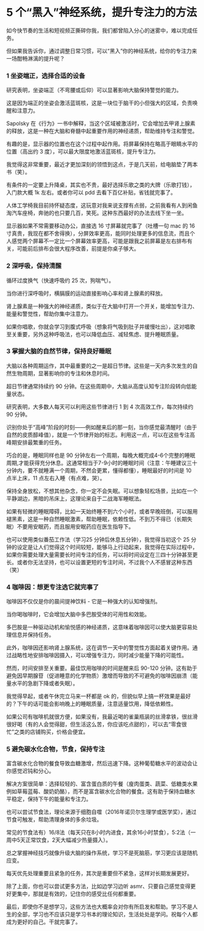 # 5 个“黑入”神经系统，提升专注力的方法

如今快节奏的生活和短视频正撕碎你我，我们都曾陷入分心的迷雾中，难以完成任务。

但如果我告诉你，通过调整日常习惯，可以“黑入”你的神经系统，给你的专注力来一场酣畅淋漓的提升呢？

### 1 坐姿端正，选择合适的设备

研究表明，坐姿端正（不弯腰或后仰）可以显著影响大脑保持警觉的能力。

这是因为端正的坐姿会激活蓝斑核，这是一块位于脑干的小但强大的区域，负责唤醒和注意力。

Sapolsky 在《行为》一书中解释，当这个区域被激活时，它会增加去甲肾上腺素的释放，这是一种在大脑和脊髓中起重要作用的神经递质，帮助维持专注和警觉。

有趣的是，显示器的位置也在这个过程中起作用。将屏幕保持在略高于眼睛水平的位置（高出约 3 度），可以最大限度地激活蓝斑核，提升专注力。

我觉得这非常重要，最近才更加深刻的领悟到这点，于是几天前，给电脑垫了两本书（笑）。

有条件的一定要上升降桌，其实也不贵，最好选择乐歌之类的大牌（乐歌打钱），入门款大概 1k 左右。或者你可以 pdd 去看下百亿补贴，省钱就完事了。

人体工学椅我目前持怀疑态度，这玩意对我来说支撑有点弱，之前我看有人到闲鱼淘汽车座椅，奔驰的也只要几百，笑死。这种东西最好的办法去线下坐一坐。

显示器如果不常需要移动办公，直接选 16 寸屏幕就完事了（吐槽一句 mac 的 16 寸真贵，我现在都不舍得换），分屏效率更高，能同时处理更多的信息流，而且个人感觉两个屏幕不一定比一个屏幕效率更高，可能是跟我之前屏幕是左右排布有关，可能前后排布会很大程序改善，前提是你桌子够大。

### 2 深呼吸，保持清醒

循环过度换气（快速呼吸约 25 次，狗喘气）。

当你进行深呼吸时，横膈膜的运动直接影响心率和肾上腺素的释放。

肾上腺素是一种强大的神经递质，类似于在大脑中打开一个开关，能增加专注力、能量和警觉性，帮助你集中注意力。

如果你唱歌，你就会学习到腹式呼吸（想象将气吸到肚子并缓慢吐出），这对唱歌至关重要，另外这种呼吸法，也可以降低血压、减轻焦虑、提升睡眠质量。

### 3 掌握大脑的自然节律，保持良好睡眠

大脑以各种周期运作，其中最重要的之一是超日节律。这些是一天内多次发生的自然生物周期，显著影响你的专注和休息时间。

超日节律通常持续约 90 分钟。在这些周期中，大脑从高度认知专注阶段转向低能量状态。

研究表明，大多数人每天可以利用这些节律进行 1 到 4 次高效工作，每次持续约 90 分钟。

识别你处于“高峰”阶段的时刻——例如醒来后的那一刻，当你感觉最清醒时（由于自然的皮质醇峰值），就是一个节律开始的标志。利用这一点，可以在这些专注高峰期安排最繁重的任务。

巧合的是，睡眠同样也是 90 分钟左右一个周期，每晚大概完成4-6个完整的睡眠周期,才能获得充分休息。这通常相当于7-9小时的睡眠时间（注意：午睡建议三十分钟内，要不就睡满一个周期，不然会更累，懂得都懂），睡眠最好的时间是 10 点半上床，11 点左右入睡（有点难，哭）。

保持全身放松，不想其他杂念，你一定不会失眠。可以想象轻松场景，比如在一个平静湖边，黑暗的吊床上，这理论来自于二战海军睡眠法。

如果有轻微的睡眠障碍，比如一天始终睡不到六个小时，或者早晚班倒，可以服用褪黑素，这是一种自然睡眠激素，帮助睡眠，依赖性低。不到万不得已（长期失眠）不要用安眠药，而且服用安眠药应在医生指导下。

也可以使用类似番茄工作法（学习25 分钟后休息五分钟），我觉得当初这个 25 分钟的设定是让人们觉得这个时间较短，能够马上行动起来，我觉得在实际过程中，如果你需要处理大量需要长时间专注的任务，可以将时间设定在三四十分钟甚至更长。或者你无法坚持，也可以设置更短的专注时间，不过我个人不感冒这种东西（笑）

### 4 咖啡因：想更专注选它就完事了

咖啡因不仅仅是你的晨间提神饮料 - 它是一种强大的认知增强剂。

当你喝咖啡时，它会增加大脑中多巴胺受体的可用性和效能。

多巴胺是一种驱动动机和愉悦感的神经递质，这意味着咖啡因可以使大脑更容易处理信息并保持任务。

此外，咖啡因还影响肾上腺系统，这在调节一天中的警觉性方面起着关键作用。通过战略性地安排咖啡因摄入，可以增强专注力，同时减少能量下降的可能性。

然而，时间安排至关重要。最佳饮用咖啡的时间是醒来后 90-120 分钟。这有助于避免因早期腺苷（促进睡意的化学物质）激增而导致的不可避免的咖啡因崩溃（能量水平的急剧下降或者失眠）。

我觉得早起，或者午休完立马来一杯都是 ok 的，但貌似早上搞一杯效果是最好的？下午的话可能会影响晚上的睡眠质量，注意适量饮用，降低依赖性。

如果公司有咖啡机就很方便，如果没有，我最近喝的雀巢瓶装的丝滑拿铁，很丝滑很好喝（有的人会觉得甜，但生活这么苦，你应该吃点甜的），可以去“零食很忙”之类的店铺购买，价格会便宜。

### 5 避免碳水化合物，节食，保持专注

富含碳水化合物的餐食导致血糖激增，然后迅速下降。这种葡萄糖水平的波动会让你感觉迟钝和分心。

解决方案很简单：选择较轻的、富含蛋白质的午餐（廋肉蛋类、蔬菜、低糖类水果例如草莓蓝莓、酸奶奶酪），而不是富含碳水化合物的餐食。这有助于保持血糖水平稳定，保持下午的能量和专注力。

也可以尝试节食法，理论来源于细胞自噬（2016年诺贝尔生理学或医学奖），通过节食可触发，帮助清理身体的多余垃圾。

常见的节食法有）16/8法（每天只在8小时内进食，其余16小时禁食），5:2法（一周中5天正常饮食，2天大幅减少热量摄入）。

总之掌握神经技巧就像升级大脑的操作系统，学习不是死脑筋，学习更应该是随机应变。

每天优先处理重要且紧急的任务，其次是重要但不紧急，这样对长期发展更好。

除了上面，你也可以尝试更多方法，比如边学习边听 asmr、只要自己感觉变得更好更集中，那就是有效的，记住你的感受比任何都重要。

最后，即使你不是想学习，这些方法也大概率会对你有所启发和帮助。学习不是人生的全部，学习也不应该只是学习书本的理论知识，生活处处是学问。祝每个人都成为更好的自己。干就完事了。
